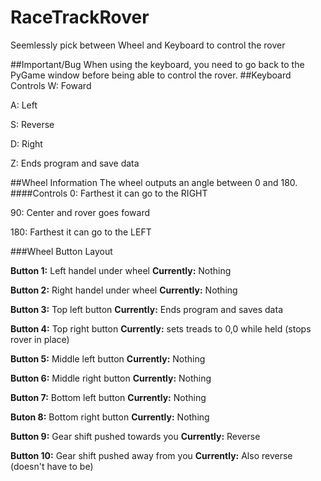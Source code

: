 # RaceTrackRover

Seemlessly pick between Wheel and Keyboard to control the rover

##Important/Bug
When using the keyboard, you need to go back to the PyGame window before being able to control the rover.
##Keyboard Controls
  W: Foward
  
  A: Left

  S: Reverse
  
  D: Right

  Z: Ends program and save data

##Wheel Information
The wheel outputs an angle between 0 and 180. 
####Controls
0: Farthest it can go to the RIGHT

90: Center and rover goes foward

180: Farthest it can go to the LEFT


###Wheel Button Layout

**Button 1:** Left handel under wheel
**Currently:** Nothing

**Button 2:** Right handel under wheel
**Currently:** Nothing

**Button 3:** Top left button
**Currently:** Ends program and saves data

**Button 4:** Top right button
**Currently:** sets treads to 0,0 while held (stops rover in place)

**Button 5:** Middle left button
**Currently:** Nothing

**Button 6:** Middle right button
**Currently:** Nothing

**Button 7:** Bottom left button
**Currently:** Nothing

**Buton 8:** Bottom right button
**Currently:** Nothing

**Button 9:** Gear shift pushed towards you
**Currently:** Reverse

**Button 10:** Gear shift pushed away from you
**Currently:** Also reverse (doesn't have to be)
